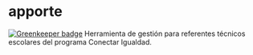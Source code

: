 # apporte

[![Greenkeeper badge](https://badges.greenkeeper.io/santiagogil/apporte.svg)](https://greenkeeper.io/)
Herramienta de gestión para referentes técnicos escolares del programa Conectar Igualdad.

